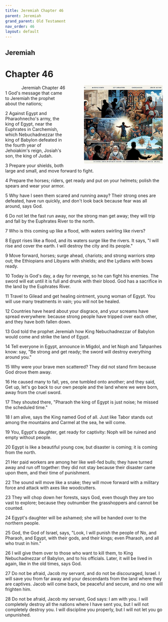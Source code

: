```yaml
---
title: Jeremiah Chapter 46
parent: Jeremiah
grand_parent: Old Testament
nav_order: 46
layout: default
---
```


## Jeremiah

# Chapter 46

<div style="clear: both; text-align: right;">
    <img src="/assets/Image/Jeremiah/500/46.jpg" alt="Jeremiah Chapter 46" class="chapter-image" style="max-width: 50%; height: auto; float: right; margin: 0 0 10px 10px; padding-left: 10%;">
    <figcaption style="font-size: 14px;">Jeremiah Chapter 46</figcaption>
</div>
1 God's message that came to Jeremiah the prophet about the nations;

2 Against Egypt and Pharaohnecho's army, the king of Egypt, near the Euphrates in Carchemish, which Nebuchadnezzar the king of Babylon defeated in the fourth year of Jehoiakim's reign, Josiah's son, the king of Judah.

3 Prepare your shields, both large and small, and move forward to fight.

4 Prepare the horses; riders, get ready and put on your helmets; polish the spears and wear your armor.

5 Why have I seen them scared and running away? Their strong ones are defeated, have run quickly, and don't look back because fear was all around, says God.

6 Do not let the fast run away, nor the strong man get away; they will trip and fall by the Euphrates River to the north.

7 Who is this coming up like a flood, with waters swirling like rivers?

8 Egypt rises like a flood, and its waters surge like the rivers. It says, "I will rise and cover the earth. I will destroy the city and its people."

9 Move forward, horses; surge ahead, chariots; and strong warriors step out; the Ethiopians and Libyans with shields; and the Lydians with bows ready.

10 Today is God's day, a day for revenge, so he can fight his enemies. The sword will eat until it is full and drunk with their blood. God has a sacrifice in the land by the Euphrates River.

11 Travel to Gilead and get healing ointment, young woman of Egypt. You will use many treatments in vain; you will not be healed.

12 Countries have heard about your disgrace, and your screams have spread everywhere: because strong people have tripped over each other, and they have both fallen down.

13 God told the prophet Jeremiah how King Nebuchadnezzar of Babylon would come and strike the land of Egypt.

14 Tell everyone in Egypt, announce in Migdol, and let Noph and Tahpanhes know: say, "Be strong and get ready; the sword will destroy everything around you."

15 Why were your brave men scattered? They did not stand firm because God drove them away.

16 He caused many to fall, yes, one tumbled onto another; and they said, Get up, let's go back to our own people and the land where we were born, away from the cruel sword.

17 They shouted there, "Pharaoh the king of Egypt is just noise; he missed the scheduled time."

18 I am alive, says the King named God of all. Just like Tabor stands out among the mountains and Carmel at the sea, he will come.

19 You, Egypt's daughter, get ready for captivity: Noph will be ruined and empty without people.

20 Egypt is like a beautiful young cow, but disaster is coming; it is coming from the north.

21 Her paid workers are among her like well-fed bulls; they have turned away and run off together: they did not stay because their disaster came upon them, and their time of punishment.

22 The sound will move like a snake; they will move forward with a military force and attack with axes like woodcutters.

23 They will chop down her forests, says God, even though they are too vast to explore; because they outnumber the grasshoppers and cannot be counted.

24 Egypt's daughter will be ashamed; she will be handed over to the northern people.

25 God, the God of Israel, says, "Look, I will punish the people of No, and Pharaoh, and Egypt, with their gods, and their kings; even Pharaoh, and all who trust in him."

26 I will give them over to those who want to kill them, to King Nebuchadnezzar of Babylon, and to his officials. Later, it will be lived in again, like in the old times, says God.

27 Do not be afraid, Jacob my servant, and do not be discouraged, Israel. I will save you from far away and your descendants from the land where they are captives. Jacob will come back, be peaceful and secure, and no one will frighten him.

28 Do not be afraid, Jacob my servant, God says: I am with you. I will completely destroy all the nations where I have sent you, but I will not completely destroy you. I will discipline you properly, but I will not let you go unpunished.


